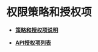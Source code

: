 # 权限策略和授权项<a name="apm_04_0025"></a>

-   **[策略和授权项说明](策略和授权项说明.md)**  

-   **[API授权项列表](API授权项列表.md)**  


